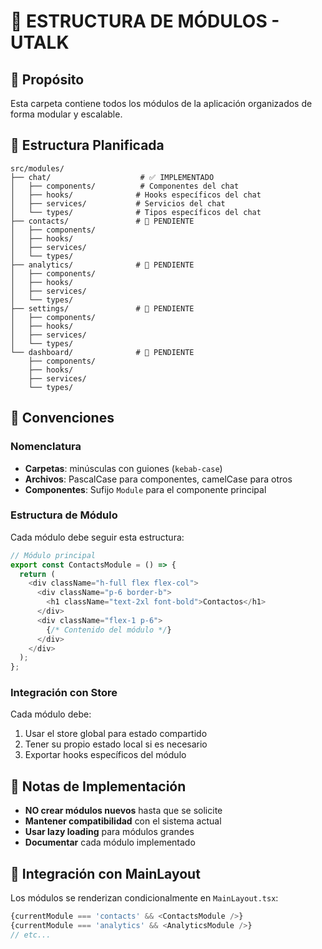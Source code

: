 # 📁 ESTRUCTURA DE MÓDULOS - UTALK

## 🎯 Propósito
Esta carpeta contiene todos los módulos de la aplicación organizados de forma modular y escalable.

## 📂 Estructura Planificada

```
src/modules/
├── chat/                    # ✅ IMPLEMENTADO
│   ├── components/          # Componentes del chat
│   ├── hooks/              # Hooks específicos del chat
│   ├── services/           # Servicios del chat
│   └── types/              # Tipos específicos del chat
├── contacts/               # 🔄 PENDIENTE
│   ├── components/
│   ├── hooks/
│   ├── services/
│   └── types/
├── analytics/              # 🔄 PENDIENTE
│   ├── components/
│   ├── hooks/
│   ├── services/
│   └── types/
├── settings/               # 🔄 PENDIENTE
│   ├── components/
│   ├── hooks/
│   ├── services/
│   └── types/
└── dashboard/              # 🔄 PENDIENTE
    ├── components/
    ├── hooks/
    ├── services/
    └── types/
```

## 🚀 Convenciones

### Nomenclatura
- **Carpetas**: minúsculas con guiones (`kebab-case`)
- **Archivos**: PascalCase para componentes, camelCase para otros
- **Componentes**: Sufijo `Module` para el componente principal

### Estructura de Módulo
Cada módulo debe seguir esta estructura:

```typescript
// Módulo principal
export const ContactsModule = () => {
  return (
    <div className="h-full flex flex-col">
      <div className="p-6 border-b">
        <h1 className="text-2xl font-bold">Contactos</h1>
      </div>
      <div className="flex-1 p-6">
        {/* Contenido del módulo */}
      </div>
    </div>
  );
};
```

### Integración con Store
Cada módulo debe:
1. Usar el store global para estado compartido
2. Tener su propio estado local si es necesario
3. Exportar hooks específicos del módulo

## 📝 Notas de Implementación

- **NO crear módulos nuevos** hasta que se solicite
- **Mantener compatibilidad** con el sistema actual
- **Usar lazy loading** para módulos grandes
- **Documentar** cada módulo implementado

## 🔗 Integración con MainLayout

Los módulos se renderizan condicionalmente en `MainLayout.tsx`:

```typescript
{currentModule === 'contacts' && <ContactsModule />}
{currentModule === 'analytics' && <AnalyticsModule />}
// etc...
``` 